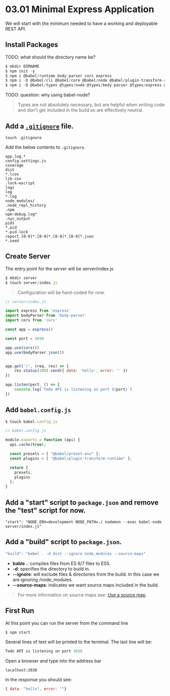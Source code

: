 # 03.01 Minimal Express Application

We will start with the minimum needed to have a working and deployable REST API.

## Install Packages

TODO: what should the directory name be?

```js
$ mkdir DIRNAME
$ npm init -y
$ npm i @babel/runtime body-parser cors express
$ npm i -D @babel/cli @babel/core @babel/node @babel/plugin-transform-runtime @babel/preset-env @babel/node
$ npm i -D @babel/types @types/node @types/body-parser @types/express @types/cors
```

TODO: question: why using babel-node?


> Types are not absolutely necessary, but are helpful when writing code and don't get included in the build so are effectively neutral.

## Add a [`.gitignore`](https://git-scm.com/docs/gitignore) file.

```console
touch .gitignore
```

Add the below contents to `.gitignore`.

 ```
 app.log.*
 config.settings.js
 coverage
 dist
 *.lcov
 lib-cov
 .lock-wscript
 logs
 log
 *.log
 node_modules/
 .node_repl_history
 .npm
 npm-debug.log*
 .nyc_output
 pids
 *.pid
 *.pid.lock
 report.[0-9]*.[0-9]*.[0-9]*.[0-9]*.json
 *.seed
 ```

## Create Server

 The entry point for the server will be server/index.js

```js
$ mkdir server
$ touch server/index.js
```
> Configuration will be hard-coded for now.

 ```js
 // server/index.js

 import express from 'express'
 import bodyParser from 'body-parser'
 import cors from 'cors'

 const app = express()

 const port = 3030

 app.use(cors())
 app.use(bodyParser.json())


 app.get('/', (req, res) => {
     res.status(200).send({ data: 'hello', error: '' })
 })

 app.listen(port, () => {
     console.log(`Todo API is listening on port ${port}`)
 })
 ```

## Add `babel.config.js`

```js
$ touch babel.config.js
```

```js
// babel.config.js

module.exports = function (api) {
  api.cache(true);

  const presets = [ "@babel/preset-env" ];
  const plugins = [ "@babel/plugin-transform-runtime" ];

  return {
    presets,
    plugins
  };
}
```

## Add a "start" script to `package.json` and remove the "test" script for now.

```
"start": "NODE_ENV=development NODE_PATH=./ nodemon --exec babel-node server/index.js"
```

## Add a "build" script to `package.json`.

```js
"build": "babel . -d dist --ignore node_modules --source-maps"
```

- **bable .**: compiles files from ES 6/7 files to ES5.
- **-d**: specifies the directory to build in.
- **--ignore**: will exclude files & directories from the build. In this case we are ignoring /node_modules.
- **--source-maps**: indicates we want source maps included in the build.

> For more information on source maps see: [Use a source map](https://developer.mozilla.org/en-US/docs/Tools/Debugger/How_to/Use_a_source_map).

## First Run
At this point you can run the server from the command line
```js
$ npm start
```

Several lines of text will be printed to the terminal. The last line will be:
```js
Todo API is listening on port 3030
```

Open a browser and type into the address bar
```
localhost:3030
```

In the response you should see:
```js
{ data: "hello", error: ""}
```
